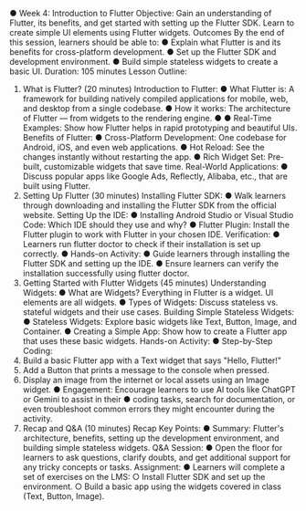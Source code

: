 ●
Week 4: Introduction to Flutter
Objective:
Gain an understanding of Flutter, its benefits, and get started with setting up the
Flutter SDK. Learn to create simple UI elements using Flutter widgets.
Outcomes
By the end of this session, learners should be able to:
● Explain what Flutter is and its benefits for cross-platform development.
● Set up the Flutter SDK and development environment.
● Build simple stateless widgets to create a basic UI.
Duration: 105 minutes
Lesson Outline:
1. What is Flutter? (20 minutes)
Introduction to Flutter:
● What Flutter is: A framework for building natively compiled applications for
mobile, web, and desktop from a single codebase.
● How it works: The architecture of Flutter — from widgets to the rendering
engine.
●
● Real-Time Examples: Show how Flutter helps in rapid prototyping and
beautiful UIs.
Benefits of Flutter:
● Cross-Platform Development: One codebase for Android, iOS, and even web
applications.
● Hot Reload: See the changes instantly without restarting the app.
● Rich Widget Set: Pre-built, customizable widgets that save time.
Real-World Applications:
● Discuss popular apps like Google Ads, Reflectly, Alibaba, etc., that are built
using Flutter.
2. Setting Up Flutter (30 minutes)
Installing Flutter SDK:
● Walk learners through downloading and installing the Flutter SDK from the
official website.
Setting Up the IDE:
● Installing Android Studio or Visual Studio Code: Which IDE should they use
and why?
● Flutter Plugin: Install the Flutter plugin to work with Flutter in your chosen
IDE.
Verification:
● Learners run flutter doctor to check if their installation is set up correctly.
●
Hands-on Activity:
● Guide learners through installing the Flutter SDK and setting up the IDE.
● Ensure learners can verify the installation successfully using flutter doctor.
3. Getting Started with Flutter Widgets (45
minutes)
Understanding Widgets:
● What are Widgets? Everything in Flutter is a widget. UI elements are all
widgets.
● Types of Widgets: Discuss stateless vs. stateful widgets and their use cases.
Building Simple Stateless Widgets:
● Stateless Widgets: Explore basic widgets like Text, Button, Image, and
Container.
● Creating a Simple App: Show how to create a Flutter app that uses these
basic widgets.
Hands-on Activity:
● Step-by-Step Coding:
1. Build a basic Flutter app with a Text widget that says "Hello, Flutter!"
2. Add a Button that prints a message to the console when pressed.
3. Display an image from the internet or local assets using an Image
widget.
● Engagement:
Encourage learners to use AI tools like ChatGPT or Gemini to assist in their
●
coding tasks, search for documentation, or even troubleshoot common errors
they might encounter during the activity.
4. Recap and Q&A (10 minutes)
Recap Key Points:
● Summary: Flutter's architecture, benefits, setting up the development
environment, and building simple stateless widgets.
Q&A Session:
● Open the floor for learners to ask questions, clarify doubts, and get additional
support for any tricky concepts or tasks.
Assignment:
● Learners will complete a set of exercises on the LMS:
○ Install Flutter SDK and set up the environment.
○ Build a basic app using the widgets covered in class (Text, Button,
Image).
